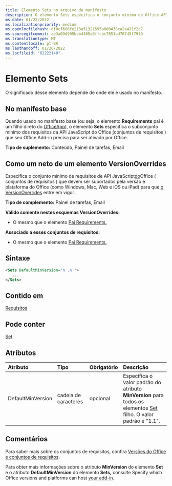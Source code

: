 ```yaml
---
title: Elemento Sets no arquivo de manifesto
description: O elemento Sets especifica o conjunto mínimo de Office API JavaScript que seu Office Add-in requer para ser ativado pelo Office ou para substituir as configurações de manifesto base.
ms.date: 01/22/2022
ms.localizationpriority: medium
ms.openlocfilehash: df0cf686fe213a51321595a000438ca2a411f2c7
ms.sourcegitcommit: ae3a09d905beb4305a6ffcbc7051ad70745f79f9
ms.translationtype: MT
ms.contentlocale: pt-BR
ms.lasthandoff: 01/26/2022
ms.locfileid: "62222140"
---
```

# <a name="sets-element"></a>Elemento Sets

O significado desse elemento depende de onde ele é usado no manifesto.

## <a name="in-the-base-manifest"></a>No manifesto base

Quando usado no manifesto base (ou seja, o elemento **Requirements** pai é um filho direto do [OfficeApp](officeapp.md)), o elemento **Sets** especifica o subconjunto mínimo dos requisitos da API JavaScript do Office [(](../../develop/office-versions-and-requirement-sets.md#specify-office-applications-and-requirement-sets)conjuntos de requisitos ) que seu Office Add-in precisa para ser ativado por Office.

**Tipo de suplemento:** Conteúdo, Painel de tarefas, Email

## <a name="as-a-grandchild-of-a-versionoverrides-element"></a>Como um neto de um elemento VersionOverrides

Especifica o conjunto mínimo de requisitos de API JavaScript[do](../../develop/office-versions-and-requirement-sets.md#specify-office-applications-and-requirement-sets)Office ( conjuntos de requisitos ) que devem ser suportados pela versão e plataforma do Office (como Windows, Mac, Web e iOS ou iPad) para que [o VersionOverrides](versionoverrides.md) entre em vigor.

**Tipo de complemento:** Painel de tarefas, Email

**Válido somente nestes esquemas VersionOverrides:**

- O mesmo que o elemento [Pai Requirements.](requirements.md)

**Associado a esses conjuntos de requisitos:**

- O mesmo que o elemento [Pai Requirements.](requirements.md)

## <a name="syntax"></a>Sintaxe

```XML
<Sets DefaultMinVersion="n .n ">
   ...
</Sets>
```

## <a name="contained-in"></a>Contido em

[Requisitos](requirements.md)

## <a name="can-contain"></a>Pode conter

[Set](set.md)

## <a name="attributes"></a>Atributos

|Atributo|Tipo|Obrigatório|Descrição|
|:-----|:-----|:-----|:-----|
|DefaultMinVersion|cadeia de caracteres|opcional|Especifica o valor padrão do atributo **MinVersion** para todos os elementos [Set](set.md) filho. O valor padrão é "1.1".|

## <a name="remarks"></a>Comentários

Para saber mais sobre os conjuntos de requisitos, confira [Versões do Office e conjuntos de requisitos](../../develop/office-versions-and-requirement-sets.md).

Para obter mais informações sobre o atributo **MinVersion** do elemento **Set** e o atributo **DefaultMinVersion** do elemento **Sets,** consulte Specify which Office versions and platforms can host [your add-in](../../develop/specify-office-hosts-and-api-requirements.md#specify-which-office-versions-and-platforms-can-host-your-add-in).

